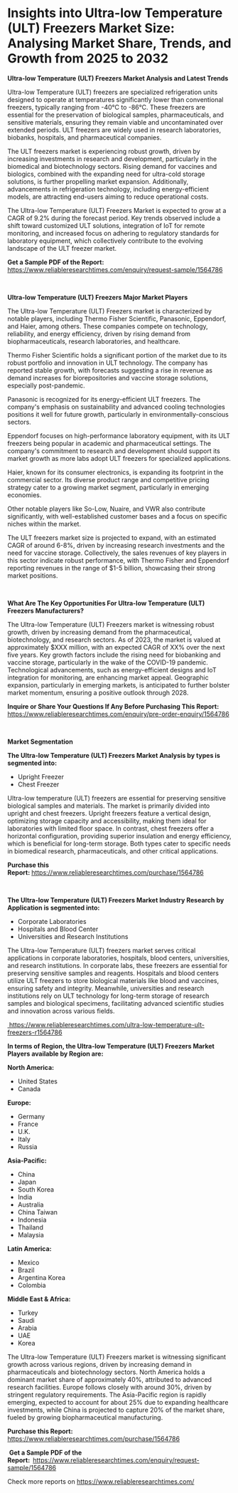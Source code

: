 <p><h1>Insights into Ultra-low Temperature (ULT) Freezers Market Size: Analysing Market Share, Trends, and Growth from 2025 to 2032</h1></p><p><strong>Ultra-low Temperature (ULT) Freezers Market Analysis and Latest Trends</strong></p>
<p><p>Ultra-low Temperature (ULT) freezers are specialized refrigeration units designed to operate at temperatures significantly lower than conventional freezers, typically ranging from -40°C to -86°C. These freezers are essential for the preservation of biological samples, pharmaceuticals, and sensitive materials, ensuring they remain viable and uncontaminated over extended periods. ULT freezers are widely used in research laboratories, biobanks, hospitals, and pharmaceutical companies.</p><p>The ULT freezers market is experiencing robust growth, driven by increasing investments in research and development, particularly in the biomedical and biotechnology sectors. Rising demand for vaccines and biologics, combined with the expanding need for ultra-cold storage solutions, is further propelling market expansion. Additionally, advancements in refrigeration technology, including energy-efficient models, are attracting end-users aiming to reduce operational costs.</p><p>The Ultra-low Temperature (ULT) Freezers Market is expected to grow at a CAGR of 9.2% during the forecast period. Key trends observed include a shift toward customized ULT solutions, integration of IoT for remote monitoring, and increased focus on adhering to regulatory standards for laboratory equipment, which collectively contribute to the evolving landscape of the ULT freezer market.</p></p>
<p><strong>Get a Sample PDF of the Report:&nbsp;</strong> <a href="https://www.reliableresearchtimes.com/enquiry/request-sample/1564786?utm_campaign=2754&utm_medium=2&utm_source=Github&utm_content=ia&utm_term=27022025&utm_id=ultra-low-temperature-ult-freezers">https://www.reliableresearchtimes.com/enquiry/request-sample/1564786</a></p>
<p>&nbsp;</p>
<p><strong>Ultra-low Temperature (ULT) Freezers Major Market Players</strong></p>
<p><p>The Ultra-low Temperature (ULT) Freezers market is characterized by notable players, including Thermo Fisher Scientific, Panasonic, Eppendorf, and Haier, among others. These companies compete on technology, reliability, and energy efficiency, driven by rising demand from biopharmaceuticals, research laboratories, and healthcare.</p><p>Thermo Fisher Scientific holds a significant portion of the market due to its robust portfolio and innovation in ULT technology. The company has reported stable growth, with forecasts suggesting a rise in revenue as demand increases for biorepositories and vaccine storage solutions, especially post-pandemic.</p><p>Panasonic is recognized for its energy-efficient ULT freezers. The company's emphasis on sustainability and advanced cooling technologies positions it well for future growth, particularly in environmentally-conscious sectors.</p><p>Eppendorf focuses on high-performance laboratory equipment, with its ULT freezers being popular in academic and pharmaceutical settings. The company's commitment to research and development should support its market growth as more labs adopt ULT freezers for specialized applications.</p><p>Haier, known for its consumer electronics, is expanding its footprint in the commercial sector. Its diverse product range and competitive pricing strategy cater to a growing market segment, particularly in emerging economies.</p><p>Other notable players like So-Low, Nuaire, and VWR also contribute significantly, with well-established customer bases and a focus on specific niches within the market.</p><p>The ULT freezers market size is projected to expand, with an estimated CAGR of around 6-8%, driven by increasing research investments and the need for vaccine storage. Collectively, the sales revenues of key players in this sector indicate robust performance, with Thermo Fisher and Eppendorf reporting revenues in the range of $1-5 billion, showcasing their strong market positions.</p></p>
<p>&nbsp;</p>
<p><strong>What Are The Key Opportunities For Ultra-low Temperature (ULT) Freezers Manufacturers?</strong></p>
<p><p>The Ultra-low Temperature (ULT) Freezers market is witnessing robust growth, driven by increasing demand from the pharmaceutical, biotechnology, and research sectors. As of 2023, the market is valued at approximately $XXX million, with an expected CAGR of XX% over the next five years. Key growth factors include the rising need for biobanking and vaccine storage, particularly in the wake of the COVID-19 pandemic. Technological advancements, such as energy-efficient designs and IoT integration for monitoring, are enhancing market appeal. Geographic expansion, particularly in emerging markets, is anticipated to further bolster market momentum, ensuring a positive outlook through 2028.</p></p>
<p><strong>Inquire or Share Your Questions If Any Before Purchasing This Report:</strong> <a href="https://www.reliableresearchtimes.com/enquiry/pre-order-enquiry/1564786?utm_campaign=2754&utm_medium=2&utm_source=Github&utm_content=ia&utm_term=27022025&utm_id=ultra-low-temperature-ult-freezers">https://www.reliableresearchtimes.com/enquiry/pre-order-enquiry/1564786</a></p>
<p>&nbsp;</p>
<p><strong>Market Segmentation</strong></p>
<p><strong>The Ultra-low Temperature (ULT) Freezers Market Analysis by types is segmented into:</strong></p>
<p><ul><li>Upright Freezer</li><li>Chest Freezer</li></ul></p>
<p><p>Ultra-low temperature (ULT) freezers are essential for preserving sensitive biological samples and materials. The market is primarily divided into upright and chest freezers. Upright freezers feature a vertical design, optimizing storage capacity and accessibility, making them ideal for laboratories with limited floor space. In contrast, chest freezers offer a horizontal configuration, providing superior insulation and energy efficiency, which is beneficial for long-term storage. Both types cater to specific needs in biomedical research, pharmaceuticals, and other critical applications.</p></p>
<p><strong>Purchase this Report:&nbsp;</strong><a href="https://www.reliableresearchtimes.com/purchase/1564786?utm_campaign=2754&utm_medium=2&utm_source=Github&utm_content=ia&utm_term=27022025&utm_id=ultra-low-temperature-ult-freezers">https://www.reliableresearchtimes.com/purchase/1564786</a></p>
<p>&nbsp;</p>
<p><strong>The Ultra-low Temperature (ULT) Freezers Market Industry Research by Application is segmented into:</strong></p>
<p><ul><li>Corporate Laboratories</li><li>Hospitals and Blood Center</li><li>Universities and Research Institutions</li></ul></p>
<p><p>The Ultra-low Temperature (ULT) freezers market serves critical applications in corporate laboratories, hospitals, blood centers, universities, and research institutions. In corporate labs, these freezers are essential for preserving sensitive samples and reagents. Hospitals and blood centers utilize ULT freezers to store biological materials like blood and vaccines, ensuring safety and integrity. Meanwhile, universities and research institutions rely on ULT technology for long-term storage of research samples and biological specimens, facilitating advanced scientific studies and innovation across various fields.</p></p>
<p><a href="https://www.reliableresearchtimes.com/ultra-low-temperature-ult-freezers-r1564786?utm_campaign=2754&utm_medium=2&utm_source=Github&utm_content=ia&utm_term=27022025&utm_id=ultra-low-temperature-ult-freezers">&nbsp;https://www.reliableresearchtimes.com/ultra-low-temperature-ult-freezers-r1564786</a></p>
<p><strong>In terms of Region, the Ultra-low Temperature (ULT) Freezers Market Players available by Region are:</strong></p>
<p>
    <p> <strong> North America: </strong>
        <ul>
            <li>United States</li>
            <li>Canada</li>
        </ul>
        </p> 
    <p> <strong> Europe: </strong>
        <ul>
            <li>Germany</li>
            <li>France</li>
            <li>U.K.</li>
            <li>Italy</li>
            <li>Russia</li>
        </ul>
        </p> 
    <p> <strong> Asia-Pacific: </strong>
        <ul>
            <li>China</li>
            <li>Japan</li>
            <li>South Korea</li>
            <li>India</li>
            <li>Australia</li>
            <li>China Taiwan</li>
            <li>Indonesia</li>
            <li>Thailand</li>
            <li>Malaysia</li>
        </ul>
        </p> 
    <p> <strong> Latin America: </strong>
        <ul>
            <li>Mexico</li>
            <li>Brazil</li>
            <li>Argentina Korea</li>
            <li>Colombia</li>
        </ul>
        </p> 
    <p> <strong> Middle East & Africa: </strong>
        <ul>
            <li>Turkey</li>
            <li>Saudi</li>
            <li>Arabia</li>
            <li>UAE</li>
            <li>Korea</li>
        </ul>
    </p>
    </p>
<p><p>The Ultra-low Temperature (ULT) Freezers market is witnessing significant growth across various regions, driven by increasing demand in pharmaceuticals and biotechnology sectors. North America holds a dominant market share of approximately 40%, attributed to advanced research facilities. Europe follows closely with around 30%, driven by stringent regulatory requirements. The Asia-Pacific region is rapidly emerging, expected to account for about 25% due to expanding healthcare investments, while China is projected to capture 20% of the market share, fueled by growing biopharmaceutical manufacturing.</p></p>
<p><strong>Purchase this Report: </strong><a href="https://www.reliableresearchtimes.com/purchase/1564786?utm_campaign=2754&utm_medium=2&utm_source=Github&utm_content=ia&utm_term=27022025&utm_id=ultra-low-temperature-ult-freezers">https://www.reliableresearchtimes.com/purchase/1564786</a></p>
<p>&nbsp;<strong>Get a Sample PDF of the Report:&nbsp;&nbsp;</strong><a href="https://www.reliableresearchtimes.com/enquiry/request-sample/1564786?utm_campaign=2754&utm_medium=2&utm_source=Github&utm_content=ia&utm_term=27022025&utm_id=ultra-low-temperature-ult-freezers">https://www.reliableresearchtimes.com/enquiry/request-sample/1564786</a></p>
<p><strong></strong></p>
<p>Check more reports on <a href="https://www.reliableresearchtimes.com/?utm_campaign=2754&utm_medium=2&utm_source=Github&utm_content=ia&utm_term=27022025&utm_id=ultra-low-temperature-ult-freezers">https://www.reliableresearchtimes.com/</a></p>